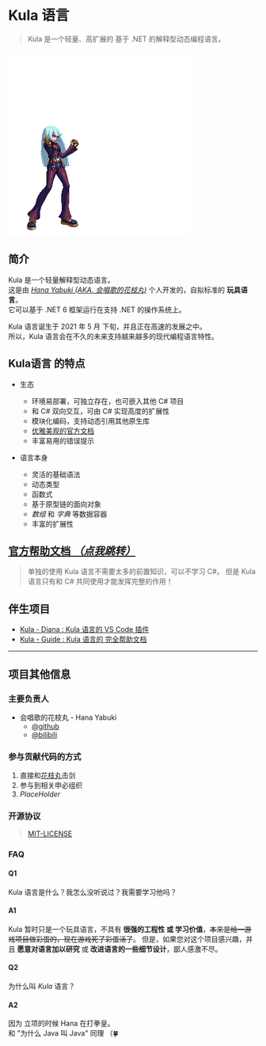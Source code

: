 # Kula 语言

> Kula 是一个轻量、高扩展的 基于 .NET 的解释型动态编程语言。

![Kula_Daiamondo](assets/kula.gif)

## 简介

Kula 是一个轻量解释型动态语言。\
这是由 [*Hana Yabuki (AKA. 会唱歌的花枝丸)*](https://github.com/HanaYabuki) 个人开发的，自拟标准的 **玩具语言**。\
它可以基于 .NET 6 框架运行在支持 .NET 的操作系统上。

Kula 语言诞生于 2021 年 5 月 下旬，并且正在高速的发展之中。\
所以，Kula 语言会在不久的未来支持越来越多的现代编程语言特性。

## Kula语言 的特点

* 生态
  * 环境易部署，可独立存在，也可嵌入其他 C# 项目
  * 和 C# 双向交互，可由 C# 实现高度的扩展性
  * 模块化编码，支持动态引用其他原生库
  * [优雅美观的官方文档](https://kula-lang.github.io/)
  * 丰富易用的错误提示

* 语言本身
  * 灵活的基础语法
  * 动态类型
  * 函数式
  * 基于原型链的面向对象
  * *数组* 和 *字典* 等数据容器
  * 丰富的扩展性

## [官方帮助文档 *（点我跳转）*](https://kula-lang.github.io/)

> 单独的使用 Kula 语言不需要太多的前置知识，可以不学习 C#。
> 但是 Kula 语言只有和 C# 共同使用才能发挥完整的作用！

## 伴生项目

* [Kula - Diana : Kula 语言的 VS Code 插件](https://github.com/kula-lang/Kula-Diana)
* [Kula - Guide : Kula 语言的 完全帮助文档](https://github.com/kula-lang/kula-lang.github.io)

------

## 项目其他信息

### 主要负责人
+ 会唱歌的花枝丸 - Hana Yabuki
   * [@github](https://github.com/HanaYabuki)
   * [@bilibili](https://space.bilibili.com/496956009)

### 参与贡献代码的方式
1. 直接和[花枝丸](https://github.com/HanaYabuki)击剑
2. 参与到相关申必组织
3. *PlaceHolder*

### 开源协议

> [MIT-LICENSE](./LICENSE)

### FAQ

#### **Q1**
Kula 语言是什么？我怎么没听说过？我需要学习他吗？

#### **A1**

Kula 暂时只是一个玩具语言，不具有 **很强的工程性 或 学习价值**，~~本来是给一游戏项目做彩蛋的，现在游戏死了彩蛋活了~~。
但是，如果您对这个项目感兴趣，并且 **愿意对语言加以研究** 或 **改进语言的一些细节设计**，鄙人感激不尽。

#### **Q2**

为什么叫 *Kula* 语言？

#### **A2**

因为 立项的时候 Hana 在打拳皇。\
和 "为什么 Java 叫 Java" 同理 （🍀
